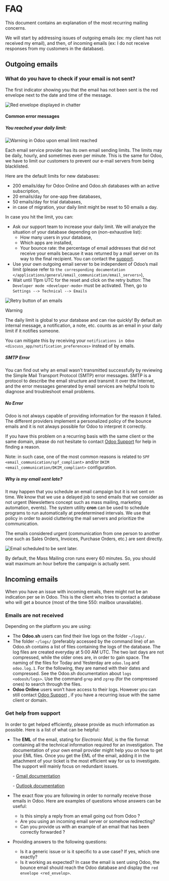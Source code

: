 # FAQ

This document contains an explanation of the most recurring mailing
concerns.

We will start by addressing issues of outgoing emails (ex: my client has
not received my email), and then, of incoming emails (ex: I do not
receive responses from my customers in the database).

## Outgoing emails

### What do you have to check if your email is not sent?

The first indicator showing you that the email has not been sent is the
red envelope next to the date and time of the message.

![Red envelope displayed in chatter](faq/red-envelop.png)

#### Common error messages

##### You reached your daily limit:

![Warning in Odoo upon email limit reached](faq/email-limit.png)

Each email service provider has its own email sending limits. The limits
may be daily, hourly, and sometimes even per minute. This is the same
for Odoo, we have to limit our customers to prevent our e-mail servers
from being blacklisted.

Here are the default limits for new databases:

  - 200 emails/day for Odoo Online and Odoo.sh databases with an active
    subscription,
  - 20 emails/day for one-app free databases,
  - 50 emails/day for trial databases,
  - in case of migration, your daily limit might be reset to 50 emails a
    day.

In case you hit the limit, you can:

  - Ask our support team to increase your daily limit. We will analyze
    the situation of your database depending on (non-exhaustive list):
      - How many users in your database,
      - Which apps are installed,
      - Your bounce rate: the percentage of email addresses that did not
        receive your emails because it was returned by a mail server on
        its way to the final recipient. You can contact the
        [support](https://www.odoo.com/help).
  - Use your own outgoing email server to be independent of Odoo’s mail
    limit (please refer to `the corresponding documentation
    </applications/general/email_communication/email_servers>`),
  - Wait until 11pm UTC for the reset and click on the retry button: The
    `Developer mode <developer-mode>` must be activated. Then, go to
    `Settings --> Technical --> Emails`

![Retry button of an emails](faq/email-retry-technical.png)

<div class="warning">

<div class="title">

Warning

</div>

The daily limit is global to your database and can rise quickly\! By
default an internal message, a notification, a note, etc. counts as an
email in your daily limit if it notifies someone.

</div>

You can mitigate this by receiving your `notifications in Odoo
<discuss_app/notification_preferences>` instead of by emails.

##### SMTP Error

You can find out why an email wasn't transmitted successfully by
reviewing the Simple Mail Transport Protocol (SMTP) error messages. SMTP
is a protocol to describe the email structure and transmit it over the
Internet, and the error messages generated by email services are helpful
tools to diagnose and troubleshoot email problems.

##### No Error

Odoo is not always capable of providing information for the reason it
failed. The different providers implement a personalized policy of the
bounce emails and it is not always possible for Odoo to interpret it
correctly.

If you have this problem on a recurring basis with the same client or
the same domain, please do not hesitate to contact [Odoo
Support](https://www.odoo.com/help) for help in finding a reason.

Note: in such case, one of the most common reasons is related to `SPF
<email_communication/spf_compliant>` and/or `DKIM
<email_communication/DKIM_compliant>` configuration.

##### Why is my email sent late?

It may happen that you schedule an email campaign but it is not sent on
time. We know that we use a delayed job to send emails that we consider
as not urgent (Newsletters concept such as mass mailing, marketing
automation, events). The system utility **cron** can be used to schedule
programs to run automatically at predetermined intervals. We use that
policy in order to avoid cluttering the mail servers and prioritize the
communication.

The emails considered urgent (communication from one person to another
one such as Sales Orders, Invoices, Purchase Orders, etc.) are sent
directly.

![Email scheduled to be sent later.](faq/email-scheduled-later.png)

By default, the Mass Mailing cron runs every 60 minutes. So, you should
wait maximum an hour before the campaign is actually sent.

## Incoming emails

When you have an issue with incoming emails, there might not be an
indication per se in Odoo. This is the client who tries to contact a
database who will get a bounce (most of the time 550: mailbox
unavailable).

### Emails are not received

Depending on the platform you are using:

  - The **Odoo.sh** users can find their live logs on the folder
    `~/logs/`.
  - The folder `~/logs/` (preferably accessed by the command line) of an
    Odoo.sh contains a list of files containing the logs of the
    database. The log files are created everyday at 5:00 AM UTC. The two
    last days are not compressed, while the older ones are, in order to
    gain space. The naming of the files for Today and Yesterday are
    `odoo.log` and `odoo.log.1`. For the following, they are named with
    their dates and compressed. See the Odoo.sh documentation about
    `logs <odoosh/logs>`. Use the command `grep` and `zgrep` (for the
    compressed ones) to search through the files.
  - **Odoo Online** users won’t have access to their logs. However you
    can still contact [Odoo Support](https://www.odoo.com/help) , if you
    have a recurring issue with the same client or domain.

### Get help from support

In order to get helped efficiently, please provide as much information
as possible. Here is a list of what can be helpful:

  - The **EML** of the email, stating for *Electronic Mail*, is the file
    format containing all the technical information required for an
    investigation. The documentation of your own email provider might
    help you on how to get your EML files. Once you get the EML of the
    email, adding it in the attachment of your ticket is the most
    efficient way for us to investigate. The support will mainly focus
    on redundant issues.
    
    <div class="seealso">
    
    \- [Gmail
    documentation](https://support.google.com/mail/answer/29436)
    
    \- [Outlook
    documentation](https://support.microsoft.com/en-us/office/view-internet-message-headers-in-outlook-cd039382-dc6e-4264-ac74-c048563d212c#tab=Web)
    
    </div>

  - The exact flow you are following in order to normally receive those
    emails in Odoo. Here are examples of questions whose answers can be
    useful:
    
      - Is this simply a reply from an email going out from Odoo ?
      - Are you using an incoming email server or somehow redirecting?
      - Can you provide us with an example of an email that has been
        correctly forwarded ?

  - Providing answers to the following questions:
    
      - Is it a generic issue or is it specific to a use case? If yes,
        which one exactly?
      - Is it working as expected? In case the email is sent using Odoo,
        the bounce email should reach the Odoo database and display the
        `red envelope <red_envelop>`.
